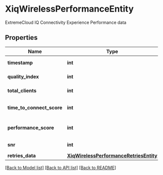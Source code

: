 # XiqWirelessPerformanceEntity

ExtremeCloud IQ Connectivity Experience Performance data
## Properties
Name | Type | Description | Notes
------------ | ------------- | ------------- | -------------
**timestamp** | **int** | the timestamp | 
**quality_index** | **int** | the quality index | [optional] 
**total_clients** | **int** | the total clients | [optional] 
**time_to_connect_score** | **int** | the time to connect score | [optional] 
**performance_score** | **int** | the performance score | [optional] 
**snr** | **int** | the average snr | [optional] 
**retries_data** | [**XiqWirelessPerformanceRetriesEntity**](XiqWirelessPerformanceRetriesEntity.md) |  | [optional] 

[[Back to Model list]](../README.md#documentation-for-models) [[Back to API list]](../README.md#documentation-for-api-endpoints) [[Back to README]](../README.md)


